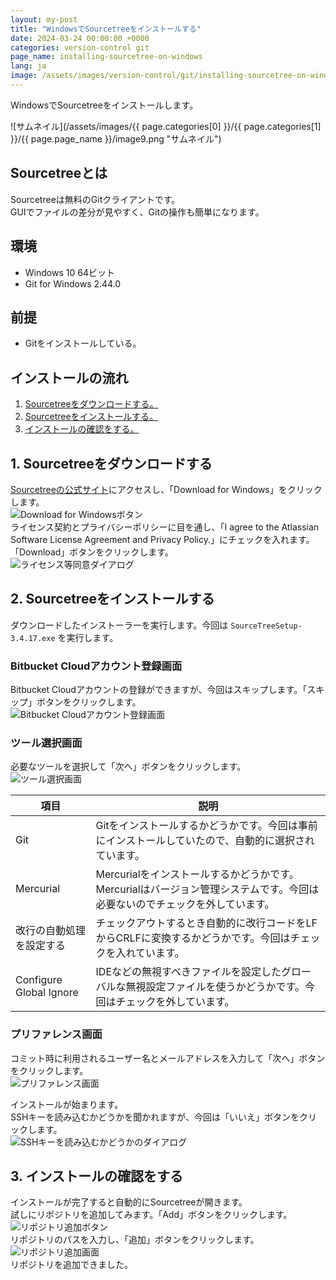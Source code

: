 ```yaml
---
layout: my-post
title: "WindowsでSourcetreeをインストールする"
date: 2024-03-24 00:00:00 +0000
categories: version-control git
page_name: installing-sourcetree-on-windows
lang: ja
image: /assets/images/version-control/git/installing-sourcetree-on-windows/image9.png
---
```


WindowsでSourcetreeをインストールします。

![サムネイル](/assets/images/{{ page.categories[0] }}/{{ page.categories[1] }}/{{ page.page_name }}/image9.png "サムネイル")

## Sourcetreeとは
Sourcetreeは無料のGitクライアントです。  
GUIでファイルの差分が見やすく、Gitの操作も簡単になります。

## 環境
- Windows 10 64ビット
- Git for Windows 2.44.0

## 前提
- Gitをインストールしている。

## インストールの流れ
1. [Sourcetreeをダウンロードする。](#1-sourcetreeをダウンロードする)
2. [Sourcetreeをインストールする。](#2-sourcetreeをインストールする)
3. [インストールの確認をする。](#3-インストールの確認をする)

## 1. Sourcetreeをダウンロードする
[Sourcetreeの公式サイト](https://www.sourcetreeapp.com/)にアクセスし、「Download for Windows」をクリックします。  
![Download for Windowsボタン](/assets/images/version-control/git/installing-sourcetree-on-windows/image1.png "Download for Windowsボタン")   
ライセンス契約とプライバシーポリシーに目を通し、「I agree to the Atlassian Software License Agreement and Privacy Policy.」にチェックを入れます。「Download」ボタンをクリックします。  
![ライセンス等同意ダイアログ](/assets/images/version-control/git/installing-sourcetree-on-windows/image2.png "ライセンス等同意ダイアログ")  

## 2. Sourcetreeをインストールする
ダウンロードしたインストーラーを実行します。今回は `SourceTreeSetup-3.4.17.exe` を実行します。  

### Bitbucket Cloudアカウント登録画面
Bitbucket Cloudアカウントの登録ができますが、今回はスキップします。「スキップ」ボタンをクリックします。  
![Bitbucket Cloudアカウント登録画面](/assets/images/version-control/git/installing-sourcetree-on-windows/image3.png "Bitbucket Cloudアカウント登録画面")  

### ツール選択画面
必要なツールを選択して「次へ」ボタンをクリックします。  
![ツール選択画面](/assets/images/version-control/git/installing-sourcetree-on-windows/image4.png "ツール選択画面")

|項目|説明|
|----|----|
|Git|Gitをインストールするかどうかです。今回は事前にインストールしていたので、自動的に選択されています。|
|Mercurial|Mercurialをインストールするかどうかです。Mercurialはバージョン管理システムです。今回は必要ないのでチェックを外しています。|
|改行の自動処理を設定する|チェックアウトするとき自動的に改行コードをLFからCRLFに変換するかどうかです。今回はチェックを入れています。|
|Configure Global Ignore|IDEなどの無視すべきファイルを設定したグローバルな無視設定ファイルを使うかどうかです。今回はチェックを外しています。|

### プリファレンス画面
コミット時に利用されるユーザー名とメールアドレスを入力して「次へ」ボタンをクリックします。  
![プリファレンス画面](/assets/images/version-control/git/installing-sourcetree-on-windows/image5.png "プリファレンス画面")

インストールが始まります。  
SSHキーを読み込むかどうかを聞かれますが、今回は「いいえ」ボタンをクリックします。  
![SSHキーを読み込むかどうかのダイアログ](/assets/images/version-control/git/installing-sourcetree-on-windows/image6.png "SSHキーを読み込むかどうかのダイアログ")

## 3. インストールの確認をする
インストールが完了すると自動的にSourcetreeが開きます。  
試しにリポジトリを追加してみます。「Add」ボタンをクリックします。  
![リポジトリ追加ボタン](/assets/images/version-control/git/installing-sourcetree-on-windows/image7.png "リポジトリ追加ボタン")  
リポジトリのパスを入力し、「追加」ボタンをクリックします。  
![リポジトリ追加画面](/assets/images/version-control/git/installing-sourcetree-on-windows/image8.png "リポジトリ追加画面")  
リポジトリを追加できました。